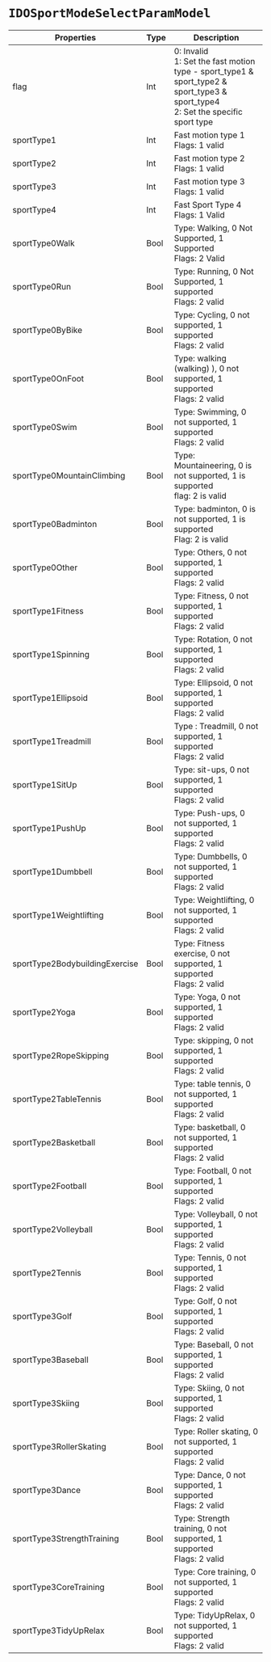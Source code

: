 # `IDOSportModeSelectParamModel`

| Properties | Type | Description |
| ----------- | ------- | ------------ |
| flag | Int | 0: Invalid<br/>1: Set the fast motion type - sport_type1 & sport_type2 & sport_type3 & sport_type4<br/>2: Set the specific sport type |
| sportType1 | Int | Fast motion type 1<br/> Flags: 1 valid | 
 | sportType2 | Int | Fast motion type 2<br/> Flags: 1 valid | 
| sportType3 | Int | Fast motion type 3<br/> Flags: 1 valid | 
| sportType4 | Int | Fast Sport Type 4<br/>Flags: 1 Valid | 
| sportType0Walk | Bool | Type: Walking, 0 Not Supported, 1 Supported<br/> Flags: 2 Valid | 
| sportType0Run | Bool | Type: Running, 0 Not Supported, 1 supported<br/> Flags: 2 valid | 
| sportType0ByBike | Bool | Type: Cycling, 0 not supported, 1 supported<br/> Flags: 2 valid | 
| sportType0OnFoot | Bool | Type: walking (walking) ), 0 not supported, 1 supported <br/> Flags: 2 valid | 
 | sportType0Swim | Bool | Type: Swimming, 0 not supported, 1 supported <br/> Flags: 2 valid | 
 | sportType0MountainClimbing | Bool | Type: Mountaineering, 0 is not supported, 1 is supported<br/>flag: 2 is valid |
| sportType0Badminton | Bool | Type: badminton, 0 is not supported, 1 is supported<br/>Flag: 2 is valid|
| sportType0Other | Bool | Type: Others, 0 not supported, 1 supported<br/>Flags: 2 valid|
| sportType1Fitness|Bool|Type: Fitness, 0 not supported, 1 supported<br/>Flags: 2 valid|
| sportType1Spinning|Bool|Type: Rotation, 0 not supported, 1 supported<br/> Flags: 2 valid | 
 | sportType1Ellipsoid | Bool | Type: Ellipsoid, 0 not supported, 1 supported <br/> Flags: 2 valid | 
 | sportType1Treadmill | Bool | Type : Treadmill, 0 not supported, 1 supported<br/>Flags: 2 valid |
| sportType1SitUp | Bool | Type: sit-ups, 0 not supported, 1 supported<br/>Flags: 2 valid|
| sportType1PushUp | Bool | Type: Push-ups, 0 not supported, 1 supported<br/> Flags: 2 valid|
| sportType1Dumbbell | Bool | Type: Dumbbells, 0 not supported, 1 supported<br/> Flags: 2 valid|
| sportType1Weightlifting | Bool | Type: Weightlifting, 0 not supported, 1 supported<br/>Flags: 2 valid|
| sportType2BodybuildingExercise | Bool | Type: Fitness exercise, 0 not supported, 1 supported<br/>Flags: 2 valid|
| sportType2Yoga | Bool | Type: Yoga, 0 not supported, 1 supported<br/>Flags: 2 valid|
| sportType2RopeSkipping | Bool | Type: skipping, 0 not supported, 1 supported<br/>Flags: 2 valid|
| sportType2TableTennis | Bool | Type: table tennis, 0 not supported, 1 supported<br/>Flags: 2 valid|
| sportType2Basketball | Bool | Type: basketball, 0 not supported, 1 supported<br/>Flags: 2 valid|
| sportType2Football | Bool | Type: Football, 0 not supported, 1 supported<br/>Flags: 2 valid|
| sportType2Volleyball | Bool | Type: Volleyball, 0 not supported, 1 supported<br/>Flags: 2 valid|
| sportType2Tennis | Bool | Type: Tennis, 0 not supported, 1 supported<br/>Flags: 2 valid|
| sportType3Golf | Bool | Type: Golf, 0 not supported, 1 supported<br/>Flags: 2 valid|
| sportType3Baseball | Bool | Type: Baseball, 0 not supported, 1 supported<br/>Flags: 2 valid|
| sportType3Skiing | Bool | Type: Skiing, 0 not supported, 1 supported<br/>Flags: 2 valid|
| sportType3RollerSkating | Bool | Type: Roller skating, 0 not supported, 1 supported<br/>Flags: 2 valid|
| sportType3Dance | Bool | Type: Dance, 0 not supported, 1 supported<br/>Flags: 2 valid|
| sportType3StrengthTraining | Bool | Type: Strength training, 0 not supported, 1 supported<br/>Flags: 2 valid|
| sportType3CoreTraining | Bool | Type: Core training, 0 not supported, 1 supported<br/>Flags: 2 valid| 
| sportType3TidyUpRelax | Bool | Type: TidyUpRelax, 0 not supported, 1 supported<br/>Flags: 2 valid|
